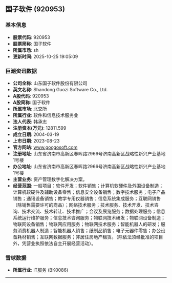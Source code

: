 ## 国子软件 (920953)

### 基本信息

- **股票代码**: 920953
- **股票简称**: 国子软件
- **所属市场**: sh
- **更新时间**: 2025-10-25 19:05:09

### 巨潮资讯数据

- **公司全称**: 山东国子软件股份有限公司
- **英文名称**: Shandong Guozi Software Co., Ltd.
- **A股代码**: 920953
- **A股简称**: 国子软件
- **所属市场**: 北交所
- **所属行业**: 软件和信息技术服务业
- **法人代表**: 韩承志
- **注册资本(万元)**: 12811.599
- **成立日期**: 2004-03-19
- **上市日期**: 2023-08-23
- **官方网站**: www.googosoft.com
- **注册地址**: 山东省济南市高新区春晖路2966号济南高新区战略性新兴产业基地1号楼
- **办公地址**: 山东省济南市高新区春晖路2966号济南高新区战略性新兴产业基地1号楼
- **主营业务**: 资产管理数字化解决方案。
- **经营范围**: 一般项目：软件开发；软件销售；计算机软硬件及外围设备制造；计算机软硬件及辅助设备零售；信息安全设备销售；数字技术服务；电子产品销售；通讯设备销售；教学专用仪器销售；信息系统集成服务；互联网销售（除销售需要许可的商品）；网络技术服务；技术服务、技术开发、技术咨询、技术交流、技术转让、技术推广；会议及展览服务；数据处理服务；信息系统运行维护服务；信息技术咨询服务；物联网技术研发；物联网设备制造；物联网设备销售；物联网应用服务；物联网技术服务；智能机器人的研发；服务消费机器人制造；智能机器人销售；纸制品销售；电子元器件零售；办公设备耗材销售；互联网数据服务；非居住房地产租赁。（除依法须经批准的项目外，凭营业执照依法自主开展经营活动）。

### 雪球数据

- **所属行业**: IT服务 (BK0086)

---